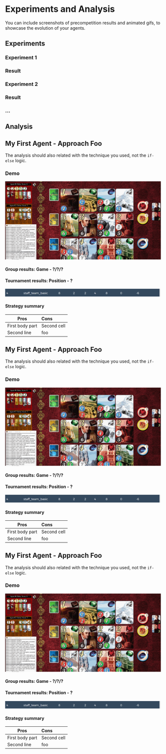 # Experiments and Analysis

You can include screenshots of precompetition results and animated gifs, to showcase the evolution of your agents.

## Experiments

### Experiment 1 


### Result

### Experiment 2

### Result

### ...








## Analysis


## My First Agent - Approach Foo

The analysis should also related with the technique you used, not the `if-else` logic.

### Demo

![Demo 1](images/splendor_demo1.gif)

#### Group results: Game - ?/?/? 
#### Tournament results: Position - ?

![Demo 1](images/standing1.png)

#### Strategy summary

| Pros | Cons |
|-----------------|:-------------|
| First body part | Second cell  |
| Second line     | foo          |


## My First Agent - Approach Foo

The analysis should also related with the technique you used, not the `if-else` logic.

### Demo

![Demo 1](images/splendor_demo1.gif)

#### Group results: Game - ?/?/? 
#### Tournament results: Position - ?

![Demo 1](images/standing1.png)

#### Strategy summary

| Pros | Cons |
|-----------------|:-------------|
| First body part | Second cell  |
| Second line     | foo          |



## My First Agent - Approach Foo

The analysis should also related with the technique you used, not the `if-else` logic.

### Demo

![Demo 1](images/splendor_demo1.gif)

#### Group results: Game - ?/?/? 
#### Tournament results: Position - ?

![Demo 1](images/standing1.png)

#### Strategy summary

| Pros | Cons |
|-----------------|:-------------|
| First body part | Second cell  |
| Second line     | foo          |

